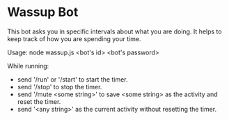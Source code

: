 Wassup Bot
==========
This bot asks you in specific intervals about what you are doing. It helps to keep track of how you are spending your time.

Usage:
node wassup.js \<bot's id\> \<bot's password\>

While running:
- send '/run' or '/start' to start the timer.
- send '/stop' to stop the timer.
- send '/mute \<some string\>' to save \<some string\> as the activity and reset the timer.
- send '\<any string\>' as the current activity without resetting the timer.
